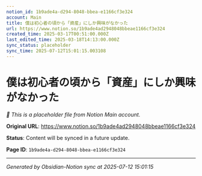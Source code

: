 ```yaml
---
notion_id: 1b9ade4a-d294-8048-bbea-e1166cf3e324
account: Main
title: 僕は初心者の頃から「資産」にしか興味がなかった
url: https://www.notion.so/1b9ade4ad2948048bbeae1166cf3e324
created_time: 2025-03-17T00:51:00.000Z
last_edited_time: 2025-03-18T14:13:00.000Z
sync_status: placeholder
sync_time: 2025-07-12T15:01:15.003108
---
```


# 僕は初心者の頃から「資産」にしか興味がなかった

*🔄 This is a placeholder file from Notion Main account.*

**Original URL**: https://www.notion.so/1b9ade4ad2948048bbeae1166cf3e324

**Status**: Content will be synced in a future update.

**Page ID**: `1b9ade4a-d294-8048-bbea-e1166cf3e324`

---

*Generated by Obsidian-Notion sync at 2025-07-12 15:01:15*
